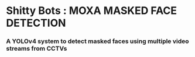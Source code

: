 # Shitty Bots : MOXA MASKED FACE DETECTION
### A YOLOv4 system  to detect masked faces using multiple video streams from CCTVs
